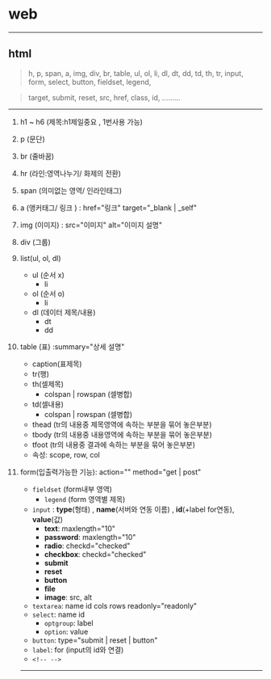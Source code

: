 # web

------

## html

> h, p, span, a, img, div, br, table, ul, ol, li, dl, dt, dd, td, th, tr, input, form, select, button, fieldset, legend,

> target, submit, reset, src, href, class, id, .........

------

1. h1 ~ h6 (제목:h1제일중요 , 1번사용 가능)

2. p (문단)

3. br (줄바꿈)

4. hr (라인:영역나누기/ 화제의 전환)

5. span (의미없는 영역/ 인라인태그)

6. a (앵커태그/ 링크 ) : href="링크" target="_blank | _self"

7. img (이미지) : src="이미지" alt="이미지 설명"

8. div (그룹)

9. list(ul, ol, dl)

   - ul (순서 x)
     - li
   - ol (순서 o)
     - li
   - dl (데이터 제목/내용)
     - dt
     - dd

10. table (표) :summary="상세 설명"

    - caption(표제목)
    - tr(행)
    - th(셀제목)
      -  colspan | rowspan  (셀병합)
    - td(셀내용)
      -  colspan | rowspan  (셀병합)
    - thead (tr의 내용중 제목영역에 속하는 부분을 묶어 놓은부분)
    - tbody (tr의 내용중 내용영역에 속하는 부분을 묶어 놓은부분)
    - tfoot (tr의 내용중 결과에 속하는 부분을 묶어 놓은부분)
    - 속성: scope, row, col

11. form(입출력가능한 기능): action="" method="get | post"

    - `fieldset` (form내부 영역)
      - `legend` (form 영역별 제목)
    - `input` : **type**(형태) , **name**(서버와 연동 이름) , **id**(+label for연동), **value**(값)
      - **text**: maxlength="10"
      - **password**: maxlength="10"
      - **radio**: checkd="checked"
      - **checkbox**: checkd="checked"
      - **submit**
      - **reset**
      - **button**
      - **file**
      - **image**: src, alt
    - `textarea`: name id cols rows readonly="readonly"
    - `select`: name id
      - `optgroup`: label
      - `option`: value
    - `button`: type="submit | reset | button"
    - `label`: for (input의 id와 연결)
    - `<!-- -->`

    ------